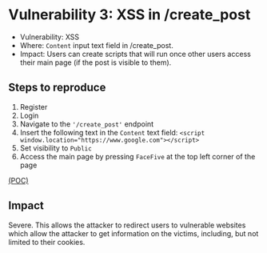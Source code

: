 # Vulnerability 3: XSS in /create_post

- Vulnerability: XSS
- Where: `Content` input text field in /create_post.
- Impact: Users can create scripts that will run once other users access their main page (if the post is visible to them).

## Steps to reproduce

1. Register
2. Login
3. Navigate to the `'/create_post'` endpoint
4. Insert the following text in the `Content` text field: `<script window.location="https://www.google.com"></script>`
5. Set visibility to `Public`
6. Access the main page by pressing `FaceFive` at the top left corner of the page

[(POC)](vuln3.py)

## Impact

Severe. This allows the attacker to redirect users to vulnerable websites which allow the attacker to get information on the
victims, including, but not limited to their cookies.